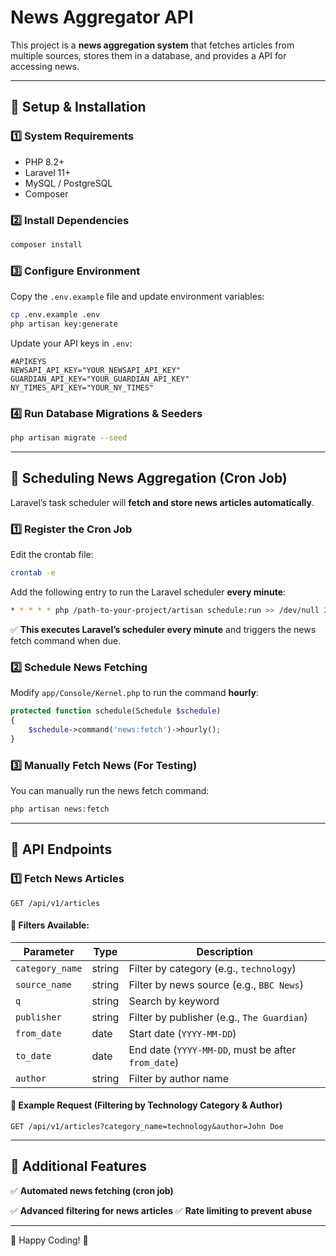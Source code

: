 # **News Aggregator API**

This project is a **news aggregation system** that fetches articles from multiple sources, stores them in a database, and provides a API for accessing news.

---

## **🚀 Setup & Installation**

### **1️⃣ System Requirements**

- PHP 8.2+
- Laravel 11+
- MySQL / PostgreSQL
- Composer


### **2️⃣ Install Dependencies**

```bash
composer install
```

### **3️⃣ Configure Environment**

Copy the `.env.example` file and update environment variables:

```bash
cp .env.example .env
php artisan key:generate
```

Update your API keys in `.env`:

```env
#APIKEYS
NEWSAPI_API_KEY="YOUR_NEWSAPI_API_KEY"
GUARDIAN_API_KEY="YOUR_GUARDIAN_API_KEY"
NY_TIMES_API_KEY="YOUR_NY_TIMES"

```

### **4️⃣ Run Database Migrations & Seeders**

```bash
php artisan migrate --seed
```

---

## **📰 Scheduling News Aggregation (Cron Job)**

Laravel’s task scheduler will **fetch and store news articles automatically**.

### **1️⃣ Register the Cron Job**

Edit the crontab file:

```bash
crontab -e
```

Add the following entry to run the Laravel scheduler **every minute**:

```bash
* * * * * php /path-to-your-project/artisan schedule:run >> /dev/null 2>&1
```

✅ **This executes Laravel’s scheduler every minute** and triggers the news fetch command when due.

### **2️⃣ Schedule News Fetching**

Modify `app/Console/Kernel.php` to run the command **hourly**:

```php
protected function schedule(Schedule $schedule)
{
    $schedule->command('news:fetch')->hourly();
}
```

### **3️⃣ Manually Fetch News** (For Testing)

You can manually run the news fetch command:

```bash
php artisan news:fetch
```

---



## **📡 API Endpoints**

### **1️⃣ Fetch News Articles**

```http
GET /api/v1/articles
```

#### **🔎 Filters Available:**

| Parameter       | Type   | Description                                        |
| --------------- | ------ | -------------------------------------------------- |
| `category_name` | string | Filter by category (e.g., `technology`)            |
| `source_name`   | string | Filter by news source (e.g., `BBC News`)           |
| `q`             | string | Search by keyword                                  |
| `publisher`     | string | Filter by publisher (e.g., `The Guardian`)         |
| `from_date`     | date   | Start date (`YYYY-MM-DD`)                          |
| `to_date`       | date   | End date (`YYYY-MM-DD`, must be after `from_date`) |
| `author`        | string | Filter by author name                              |

#### **📌 Example Request (Filtering by Technology Category & Author)**

```http
GET /api/v1/articles?category_name=technology&author=John Doe
```

---

## **🚀 Additional Features**

✅ **Automated news fetching (cron job)**

✅ **Advanced filtering for news articles**
✅ **Rate limiting to prevent abuse**

---

🚀 Happy Coding! 🎉

